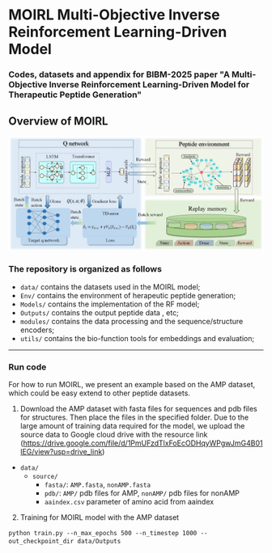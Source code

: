 # MOIRL Multi-Objective Inverse Reinforcement Learning-Driven Model

### Codes, datasets and appendix for BIBM-2025 paper "A Multi-Objective Inverse Reinforcement Learning-Driven Model for Therapeutic Peptide Generation"

## Overview of MOIRL 
![model](./MOIRL.jpg)

### The repository is organized as follows

- `data/` contains the datasets used in the MOIRL model;
- `Env/` contains the environment of herapeutic peptide generation;
- `Models/` contains the implementation of the RF model;
- `Outputs/` contains the output peptide data , etc;
- `modules/` contains the data processing and the sequence/structure encoders;
- `utils/` contains the bio-function tools for embeddings and evaluation;
---

### Run code

For how to run MOIRL, we present an example based on the AMP dataset, which could be easy extend to other peptide datasets.
1. Download the AMP dataset with fasta files for sequences and pdb files for structures. Then place the files in the specified folder. Due to the large amount of training data required for the model, we upload the source data to Google cloud drive with the resource link (https://drive.google.com/file/d/1PmUFzdTlxFoEcODHqyWPgwJmG4B01lEG/view?usp=drive_link)
- `data/`
  + `source/`
      + `fasta/`: `AMP.fasta`, `nonAMP.fasta`
      + `pdb/`: `AMP/` pdb files for AMP, `nonAMP/` pdb files for nonAMP
      + `aaindex.csv` parameter of amino acid from aaindex
2. Training for MOIRL model with the AMP dataset
```
python train.py --n_max_epochs 500 --n_timestep 1000 --out_checkpoint_dir data/Outputs
```
